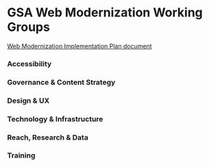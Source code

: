 # GSA Web Modernization Working Groups

[Web Modernization Implementation Plan document](https://docs.google.com/document/d/1nbHbdd8dKKA4rcUWBmnzfKcMsXKGWDMUHlrDALb9Gy8/edit)

### Accessibility

### Governance & Content Strategy

### Design & UX

### Technology & Infrastructure

### Reach, Research & Data

### Training
